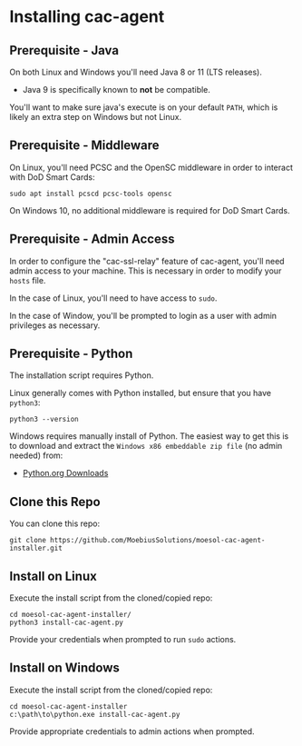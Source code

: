 Installing cac-agent
================

Prerequisite - Java
----------------

On both Linux and Windows you'll need Java 8 or 11 (LTS releases).

* Java 9 is specifically known to **not** be compatible.

You'll want to make sure java's execute is on your default `PATH`,
which is likely an extra step on Windows but not Linux.


Prerequisite - Middleware
----------------

On Linux, you'll need PCSC and the OpenSC middleware in order to
interact with DoD Smart Cards:

	sudo apt install pcscd pcsc-tools opensc

On Windows 10, no additional middleware is required for DoD Smart Cards.


Prerequisite - Admin Access
----------------

In order to configure the "cac-ssl-relay" feature of cac-agent, you'll
need admin access to your machine. This is necessary in order to modify
your `hosts` file.

In the case of Linux, you'll need to have access to `sudo`.

In the case of Window, you'll be prompted to login as a user with
admin privileges as necessary.


Prerequisite - Python
----------------

The installation script requires Python.

Linux generally comes with Python installed, but ensure that you have `python3`:

	python3 --version

Windows requires manually install of Python. The easiest way to get this
is to download and extract the `Windows x86 embeddable zip file` (no admin
needed) from:

* [Python.org Downloads](https://www.python.org/downloads/windows/)


Clone this Repo
----------------

You can clone this repo:

	git clone https://github.com/MoebiusSolutions/moesol-cac-agent-installer.git


Install on Linux
----------------

Execute the install script from the cloned/copied repo:

	cd moesol-cac-agent-installer/
	python3 install-cac-agent.py

Provide your credentials when prompted to run `sudo` actions.


Install on Windows
----------------

Execute the install script from the cloned/copied repo:

	cd moesol-cac-agent-installer
	c:\path\to\python.exe install-cac-agent.py

Provide appropriate credentials to admin actions when prompted.

